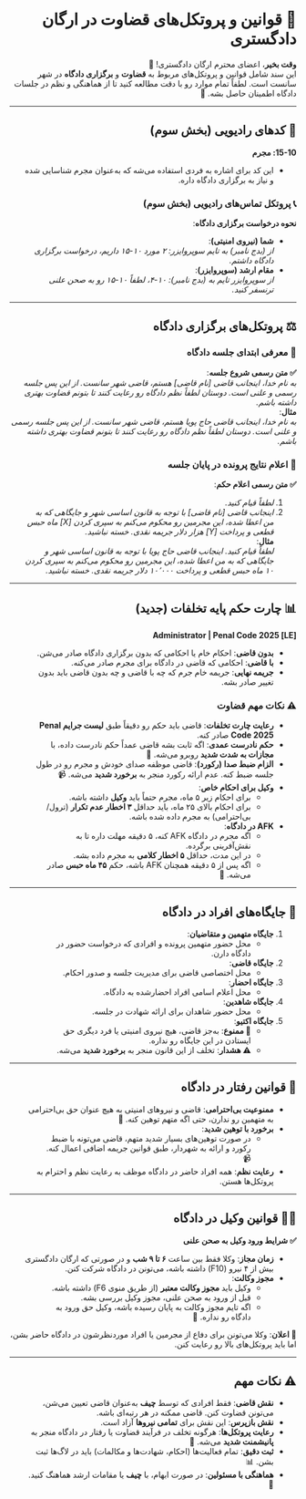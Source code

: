 <div dir="rtl">

# 📜 **قوانین و پروتکل‌های قضاوت در ارگان دادگستری**  
**وقت بخیر**، اعضای محترم ارگان دادگستری! 👋  
این سند شامل قوانین و پروتکل‌های مربوط به **قضاوت** و **برگزاری دادگاه** در شهر سانست است. لطفاً تمام موارد رو با دقت مطالعه کنید تا از هماهنگی و نظم در جلسات دادگاه اطمینان حاصل بشه. 🚨  

---


## 📡 **کدهای رادیویی (بخش سوم)**  
 **15-10: مجرم**  
 - این کد برای اشاره به فردی استفاده می‌شه که به‌عنوان مجرم شناسایی شده و نیاز به برگزاری دادگاه داره.  

### 📞 **پروتکل تماس‌های رادیویی (بخش سوم)**  
 **نحوه درخواست برگزاری دادگاه**:  
 - **شما (نیروی امنیتی)**:  
   *از (بدج نامبر) به تایم سوپروایزر: ۲ مورد ۱۰-۱۵ داریم، درخواست برگزاری دادگاه داشتم.*  
 - **مقام ارشد (سوپروایزر)**:  
   *از سوپروایزر تایم به (بدج نامبر): ۱۰-۴، لطفاً ۱۰-۱۵ رو به صحن علنی ترنسفر کنید.*  

---

## ⚖️ **پروتکل‌های برگزاری دادگاه**  

### 📢 **معرفی ابتدای جلسه دادگاه**  
 **✅ متن رسمی شروع جلسه**:  
 *به نام خدا، اینجانب قاضی [نام قاضی] هستم، قاضی شهر سانست. از این پس جلسه رسمی و علنی است. دوستان لطفاً نظم دادگاه رو رعایت کنند تا بتونم قضاوت بهتری داشته باشم.*  
 **مثال**:  
 *به نام خدا، اینجانب قاضی حاج پویا هستم، قاضی شهر سانست. از این پس جلسه رسمی و علنی است. دوستان لطفاً نظم دادگاه رو رعایت کنند تا بتونم قضاوت بهتری داشته باشم.*  

### 🔔 **اعلام نتایج پرونده در پایان جلسه**  
 **✅ متن رسمی اعلام حکم**:  
 1. *لطفاً قیام کنید.*  
 2. *اینجانب قاضی [نام قاضی] با توجه به قانون اساسی شهر و جایگاهی که به من اعطا شده، این مجرمین رو محکوم می‌کنم به سپری کردن [X] ماه حبس قطعی و پرداخت [Y] هزار دلار جریمه نقدی. خسته نباشید.*  
 **مثال**:  
 *لطفاً قیام کنید. اینجانب قاضی حاج پویا با توجه به قانون اساسی شهر و جایگاهی که به من اعطا شده، این مجرمین رو محکوم می‌کنم به سپری کردن ۱۰ ماه حبس قطعی و پرداخت ۱۰٬۰۰۰ دلار جریمه نقدی. خسته نباشید.*  

---

## 📊 **چارت حکم پایه تخلفات (جدید)**  
 **[LE] Administrator | Penal Code 2025**  
 - **بدون قاضی**: احکام خام یا احکامی که بدون برگزاری دادگاه صادر می‌شن.  
 - **با قاضی**: احکامی که قاضی در دادگاه برای مجرم صادر می‌کنه.  
 - **جریمه نهایی**: جریمه خام جرم که چه با قاضی و چه بدون قاضی باید بدون تغییر صادر بشه.  

### ⚠️ **نکات مهم قضاوت**  
- **رعایت چارت تخلفات**: قاضی باید حکم رو دقیقاً طبق **لیست جرایم Penal Code 2025** صادر کنه.  
- **حکم نادرست عمدی**: اگه ثابت بشه قاضی عمداً حکم نادرست داده، با **مجازات به شدت شدید** روبرو می‌شه. 🚨  
- **الزام ضبط صدا (رکورد)**: قاضی موظفه صدای خودش و مجرم رو در طول جلسه ضبط کنه. عدم ارائه رکورد منجر به **برخورد شدید** می‌شه. 📹  
- **وکیل برای احکام خاص**:  
  - برای احکام زیر ۵ ماه، مجرم حتماً باید **وکیل** داشته باشه.  
  - برای احکام بالای ۲۵ ماه، باید حداقل **۳ اخطار عدم تکرار** (ترول/بی‌احترامی) به مجرم داده شده باشه.  
- **AFK در دادگاه**:  
  - اگه مجرم در دادگاه AFK کنه، ۵ دقیقه مهلت داره تا به نقش‌آفرینی برگرده.  
  - در این مدت، حداقل **۵ اخطار کلامی** به مجرم داده بشه.  
  - اگه پس از ۵ دقیقه همچنان AFK باشه، حکم **۴۵ ماه حبس** صادر می‌شه. 🚫  

---

## 👥 **جایگاه‌های افراد در دادگاه**  
1. **جایگاه متهمین و متقاضیان**:  
   - محل حضور متهمین پرونده و افرادی که درخواست حضور در دادگاه دارن.  
2. **جایگاه قاضی**:  
   - محل اختصاصی قاضی برای مدیریت جلسه و صدور احکام.  
3. **جایگاه احضار**:  
   - محل اعلام اسامی افراد احضارشده به دادگاه.  
4. **جایگاه شاهدین**:  
   - محل حضور شاهدان برای ارائه شهادت در جلسه.  
5. **جایگاه اکتیو**:  
   - **🚫 ممنوع**: به‌جز قاضی، هیچ نیروی امنیتی یا فرد دیگری حق ایستادن در این جایگاه رو نداره.  
   - **⚠️ هشدار**: تخلف از این قانون منجر به **برخورد شدید** می‌شه.  

---

## 🤝 **قوانین رفتار در دادگاه**  
- **ممنوعیت بی‌احترامی**: قاضی و نیروهای امنیتی به هیچ عنوان حق بی‌احترامی به متهمین رو ندارن، حتی اگه متهم توهین کنه. 🚫  
- **برخورد با توهین شدید**:  
  - در صورت توهین‌های بسیار شدید متهم، قاضی می‌تونه با ضبط رکورد و ارائه به شهردار، طبق قوانین جریمه اضافی اعمال کنه. 📹  
- **رعایت نظم**: همه افراد حاضر در دادگاه موظف به رعایت نظم و احترام به پروتکل‌ها هستن.  

---

## 🧑‍⚖️ **قوانین وکیل در دادگاه**  
 **✅ شرایط ورود وکیل به صحن علنی**  
 - **زمان مجاز**: وکلا فقط بین ساعت **۶ تا ۹ شب** و در صورتی که ارگان دادگستری بیش از ۴ نیرو (F10) داشته باشه، می‌تونن در دادگاه شرکت کنن.  
 - **مجوز وکالت**:  
   - وکیل باید **مجوز وکالت معتبر** (از طریق منوی F6) داشته باشه. 
   - قبل از ورود به صحن علنی، مجوز وکیل بررسی بشه.  
   - اگه تایم مجوز وکالت به پایان رسیده باشه، وکیل حق ورود به دادگاه رو نداره. 🚫  

 **🔔 اعلان**: وکلا می‌تونن برای دفاع از مجرمین یا افراد موردنظرشون در دادگاه حاضر بشن، اما باید پروتکل‌های بالا رو رعایت کنن.  

---

## ⚠️ **نکات مهم**  
- **نقش قاضی**: فقط افرادی که توسط **چیف** به‌عنوان قاضی تعیین می‌شن، می‌تونن قضاوت کنن. قاضی ممکنه در هر رتبه‌ای باشه.  
- **نقش بازپرس**: این نقش برای **تمامی نیروها** آزاد است.  
- **رعایت پروتکل‌ها**: هرگونه تخلف در فرآیند قضاوت یا رفتار در دادگاه منجر به **پانیشمنت شدید** می‌شه. 🚨  
- **ثبت دقیق**: تمام فعالیت‌ها (احکام، شهادت‌ها و مکالمات) باید در لاگ‌ها ثبت بشن. 📊  
- **هماهنگی با مسئولین**: در صورت ابهام، با **چیف** یا مقامات ارشد هماهنگ کنید. 🤝    


</div>
